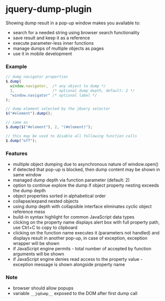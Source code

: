 # jquery-dump-plugin
Showing dump result in a pop-up window makes you available to:
* search for a needed string using browser search functionality
* save result and keep it as a reference
* execute parameter-less inner functions
* manage dumps of multiple objects as pages
* use it in mobile development

### Example
```javascript
// dump navigator properties
$.dump(
  window.navigator,  /* any object to dump */
  1,                 /* optional dump depth, default: 2 */
  "window.navigator" /* optional label */
);

// dump element selected by the jQuery selector
$("#element").dump();

// same as
$.dump($("#element"), 2, "(#element)");

// this may be used to disable all following function calls
$.dump("off");
```

### Features
* multiple object dumping due to asynchronous nature of window.open()
* if detected that pop-up is blocked, then dump content may be shown in same window
* managed dump depth via function parameter (default: 2)
* option to continue explore the dump if object property nesting exceeds the dump depth
* object properties sorted in alphabetical order
* collapse/expand nested objects
* using dump depth with collapsible interface eliminates cyclic object reference mess
* build-in syntax highlight for common JavaScript data types
* clicking on the property name displays alert box with full property path, use Ctrl+C to copy to clipboard
* clicking on the function name executes it (parameters not handled) and displays result in another pop-up, in case of exception, exception wrapper will be shown
* if JavaScript engine permits - total number of accepted by function arguments will be shown
* if JavaScript engine denies read access to the property value - exception message is shown alongside property name

### Note
* browser should allow popups
* variable `__jqdump__` exposed to the DOM after first dump call
